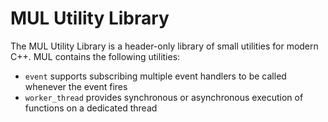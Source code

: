 # MUL Utility Library

The MUL Utility Library is a header-only library of small utilities for modern C++. MUL contains the following utilities:

* `event` supports subscribing multiple event handlers to be called whenever the event fires
* `worker_thread` provides synchronous or asynchronous execution of functions on a dedicated thread
